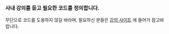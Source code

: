 ### 사내 강의를 듣고 필요한 코드를 정의합니다.
무단으로 코드를 도용하지 않길 바라며, 필요하신 분들은 [강의 사이트](https://www.ecourse.co.kr/) 에 들어가 참고바랍니다.
